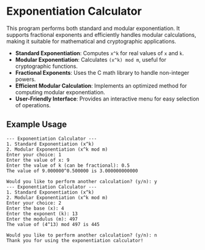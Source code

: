 # Exponentiation Calculator

This program performs both standard and modular exponentiation. It supports fractional exponents and efficiently handles modular calculations, making it suitable for mathematical and cryptographic applications.

- **Standard Exponentiation**: Computes `x^k` for real values of `x` and `k`.
- **Modular Exponentiation**: Calculates `(x^k) mod m`, useful for cryptographic functions.
- **Fractional Exponents**: Uses the C math library to handle non-integer powers.
- **Efficient Modular Calculation**: Implements an optimized method for computing modular exponentiation.
- **User-Friendly Interface**: Provides an interactive menu for easy selection of operations.

## Example Usage
```
--- Exponentiation Calculator ---
1. Standard Exponentiation (x^k)
2. Modular Exponentiation (x^k mod m)
Enter your choice: 1
Enter the value of x: 9
Enter the value of k (can be fractional): 0.5
The value of 9.000000^0.500000 is 3.000000000000

Would you like to perform another calculation? (y/n): y
--- Exponentiation Calculator ---
1. Standard Exponentiation (x^k)
2. Modular Exponentiation (x^k mod m)
Enter your choice: 2
Enter the base (x): 4
Enter the exponent (k): 13
Enter the modulus (m): 497
The value of (4^13) mod 497 is 445

Would you like to perform another calculation? (y/n): n
Thank you for using the exponentiation calculator!

```

